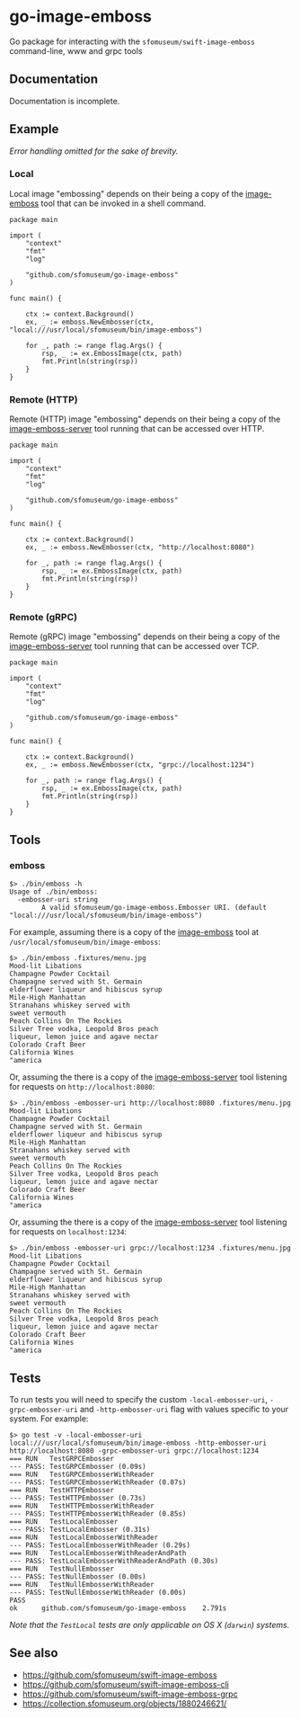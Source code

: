 # go-image-emboss

Go package for interacting with the `sfomuseum/swift-image-emboss` command-line, www and grpc tools

## Documentation

Documentation is incomplete.

## Example

_Error handling omitted for the sake of brevity._

### Local

Local image "embossing" depends on their being a copy of the [image-emboss](https://github.com/sfomuseum/swift-image-emboss-cli) tool that can be invoked in a shell command.

```
package main

import (
	"context"
	"fmt"
	"log"

	"github.com/sfomuseum/go-image-emboss"
)

func main() {

	ctx := context.Background()
	ex, _ := emboss.NewEmbosser(ctx, "local:///usr/local/sfomuseum/bin/image-emboss")

	for _, path := range flag.Args() {
		rsp, _ := ex.EmbossImage(ctx, path)
		fmt.Println(string(rsp))
	}
}
```

### Remote (HTTP)

Remote (HTTP) image "embossing" depends on their being a copy of the [image-emboss-server](https://github.com/sfomuseum/swift-image-emboss-www) tool running that can be accessed over HTTP.

```
package main

import (
	"context"
	"fmt"
	"log"

	"github.com/sfomuseum/go-image-emboss"
)

func main() {

	ctx := context.Background()
	ex, _ := emboss.NewEmbosser(ctx, "http://localhost:8080")

	for _, path := range flag.Args() {
		rsp, _ := ex.EmbossImage(ctx, path)
		fmt.Println(string(rsp))
	}
}
```

### Remote (gRPC)

Remote (gRPC) image "embossing" depends on their being a copy of the [image-emboss-server](https://github.com/sfomuseum/swift-image-emboss-grpc) tool running that can be accessed over TCP.

```
package main

import (
	"context"
	"fmt"
	"log"

	"github.com/sfomuseum/go-image-emboss"
)

func main() {

	ctx := context.Background()
	ex, _ := emboss.NewEmbosser(ctx, "grpc://localhost:1234")

	for _, path := range flag.Args() {
		rsp, _ := ex.EmbossImage(ctx, path)
		fmt.Println(string(rsp))
	}
}
```

## Tools

### emboss

```
$> ./bin/emboss -h
Usage of ./bin/emboss:
  -embosser-uri string
    	A valid sfomuseum/go-image-emboss.Embosser URI. (default "local:///usr/local/sfomuseum/bin/image-emboss")
```

For example, assuming there is a copy of the [image-emboss](https://github.com/sfomuseum/swift-image-emboss-cli) tool at `/usr/local/sfomuseum/bin/image-emboss`:

```
$> ./bin/emboss .fixtures/menu.jpg 
Mood-lit Libations
Champagne Powder Cocktail
Champagne served with St. Germain
elderflower liqueur and hibiscus syrup
Mile-High Manhattan
Stranahans whiskey served with
sweet vermouth
Peach Collins On The Rockies
Silver Tree vodka, Leopold Bros peach
liqueur, lemon juice and agave nectar
Colorado Craft Beer
California Wines
"america
```

Or, assuming the there is a copy of the [image-emboss-server](https://github.com/sfomuseum/swift-image-emboss-www) tool listening for requests on `http://localhost:8080`:

```
$> ./bin/emboss -embosser-uri http://localhost:8080 .fixtures/menu.jpg
Mood-lit Libations
Champagne Powder Cocktail
Champagne served with St. Germain
elderflower liqueur and hibiscus syrup
Mile-High Manhattan
Stranahans whiskey served with
sweet vermouth
Peach Collins On The Rockies
Silver Tree vodka, Leopold Bros peach
liqueur, lemon juice and agave nectar
Colorado Craft Beer
California Wines
"america
```

Or, assuming the there is a copy of the [image-emboss-server](https://github.com/sfomuseum/swift-image-emboss-grpc) tool listening for requests on `localhost:1234`:

```
$> ./bin/emboss -embosser-uri grpc://localhost:1234 .fixtures/menu.jpg
Mood-lit Libations
Champagne Powder Cocktail
Champagne served with St. Germain
elderflower liqueur and hibiscus syrup
Mile-High Manhattan
Stranahans whiskey served with
sweet vermouth
Peach Collins On The Rockies
Silver Tree vodka, Leopold Bros peach
liqueur, lemon juice and agave nectar
Colorado Craft Beer
California Wines
"america
```

## Tests

To run tests you will need to specify the custom `-local-embosser-uri`, `-grpc-embosser-uri` and `-http-embosser-uri` flag with values specific to your system. For example:

```
$> go test -v -local-embosser-uri local:///usr/local/sfomuseum/bin/image-emboss -http-embosser-uri http://localhost:8080 -grpc-embosser-uri grpc://localhost:1234
=== RUN   TestGRPCEmbosser
--- PASS: TestGRPCEmbosser (0.09s)
=== RUN   TestGRPCEmbosserWithReader
--- PASS: TestGRPCEmbosserWithReader (0.07s)
=== RUN   TestHTTPEmbosser
--- PASS: TestHTTPEmbosser (0.73s)
=== RUN   TestHTTPEmbosserWithReader
--- PASS: TestHTTPEmbosserWithReader (0.85s)
=== RUN   TestLocalEmbosser
--- PASS: TestLocalEmbosser (0.31s)
=== RUN   TestLocalEmbosserWithReader
--- PASS: TestLocalEmbosserWithReader (0.29s)
=== RUN   TestLocalEmbosserWithReaderAndPath
--- PASS: TestLocalEmbosserWithReaderAndPath (0.30s)
=== RUN   TestNullEmbosser
--- PASS: TestNullEmbosser (0.00s)
=== RUN   TestNullEmbosserWithReader
--- PASS: TestNullEmbosserWithReader (0.00s)
PASS
ok  	github.com/sfomuseum/go-image-emboss	2.791s
```

_Note that the `TestLocal` tests are only applicable on OS X (`darwin`) systems._

## See also

* https://github.com/sfomuseum/swift-image-emboss
* https://github.com/sfomuseum/swift-image-emboss-cli
* https://github.com/sfomuseum/swift-image-emboss-grpc
* https://collection.sfomuseum.org/objects/1880246621/